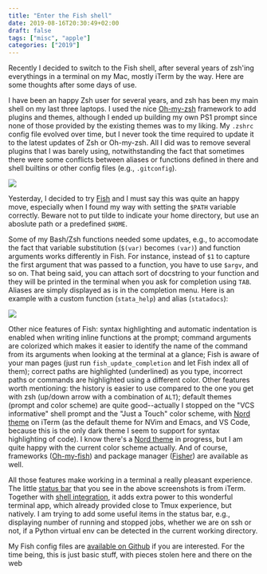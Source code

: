 ```yaml
---
title: "Enter the Fish shell"
date: 2019-08-16T20:30:49+02:00
draft: false
tags: ["misc", "apple"]
categories: ["2019"]
---
```


Recently I decided to switch to the Fish shell, after several years of zsh'ing everythings in a terminal on my Mac, mostly iTerm by the way. Here are some thoughts after some days of use.

<!--more-->

I have been an happy Zsh user for several years, and zsh has been my main shell on my last three laptops. I used the nice [Oh-my-zsh](https://ohmyz.sh) framework to add plugins and themes, although I ended up building my own PS1 prompt since none of those provided by the existing themes was to my liking. My `.zshrc` config file evolved over time, but I never took the time required to update it to the latest updates of Zsh or Oh-my-zsh. All I did was to remove several plugins that I was barely using, notwithstanding the fact that sometimes there were some conflicts between aliases or functions defined in there and shell builtins or other config files (e.g., `.gitconfig`).

![](/img/2019-08-16-20-03-46.png)

Yesterday, I decided to try [Fish](https://fishshell.com) and I must say this was quite an happy move, especially when I found my way with setting the `$PATH` variable correctly. Beware not to put tilde to indicate your home directory, but use an aboslute path or a predefined `$HOME`.

Some of my Bash/Zsh functions needed some updates, e.g., to accomodate the fact that variable substitution (`$(var)` becomes `(var)`) and function arguments works differently in Fish. For instance, instead of `$1` to capture the first argument that was passed to a function, you have to use `$argv`, and so on. That being said, you can attach sort of docstring to your function and they will be printed in the terminal when you ask for completion using `TAB`. Aliases are simply displayed as is in the completion menu. Here is an example with a custom function (`stata_help`) and alias (`statadocs`):

![](/img/2019-08-16-20-47-12.png)

Other nice features of Fish: syntax highlighting and automatic indentation is enabled when writing inline functions at the prompt; command arguments are colorized which makes it easier to identify the name of the command from its arguments when looking at the terminal at a glance; Fish is aware of your man pages (just run `fish_update_completion` and let Fish index all of them); correct paths are highlighted (underlined) as you type, incorrect paths or commands are highlighted using a different color. Other features worth mentioning: the history is easier to use compared to the one you get with zsh (up/down arrow with a combination of `ALT`); default themes (prompt and color scheme) are quite good--actually I stopped on the "VCS informative" shell prompt and the "Just a Touch" color scheme, with [Nord theme](https://www.nordtheme.com) on iTerm (as the default theme for NVim and Emacs, and VS Code, because this is the only dark theme I seem to support for syntax highlighting of code). I know there's a [Nord theme](https://github.com/arcticicestudio/nord/issues/102) in progress, but I am quite happy with the current color scheme actually. And of course, frameworks ([Oh-my-fish](https://github.com/oh-my-fish/oh-my-fish)) and package manager ([Fisher](https://github.com/jorgebucaran/fisher)) are available as well.

All those features make working in a terminal a really pleasant experience. The little [status bar](https://www.iterm2.com/3.3/documentation-status-bar.html) that you see in the above screenshots is from iTerm. Together with [shell integration](https://iterm2.com/documentation-shell-integration.html), it adds extra power to this wonderful terminal app, which already provided close to Tmux experience, but natively. I am trying to add some useful items in the status bar, e.g., displaying number of running and stopped jobs, whether we are on ssh or not, if a Python virtual env can be detected in the current working directory.

My Fish config files are [available on Github](https://github.com/even4void/dotfiles) if you are interested. For the time being, this is just basic stuff, with pieces stolen here and there on the web
